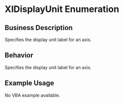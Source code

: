 # XlDisplayUnit Enumeration

## Business Description
Specifies the display unit label for an axis.

## Behavior
Specifies the display unit label for an axis.

## Example Usage
No VBA example available.